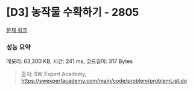 # [D3] 농작물 수확하기 - 2805 

[문제 링크](https://swexpertacademy.com/main/code/problem/problemDetail.do?contestProbId=AV7GLXqKAWYDFAXB) 

### 성능 요약

메모리: 63,300 KB, 시간: 241 ms, 코드길이: 317 Bytes



> 출처: SW Expert Academy, https://swexpertacademy.com/main/code/problem/problemList.do